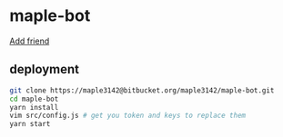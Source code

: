 # maple-bot
[Add friend](https://line.me/R/ti/p/_kHt1t-JN4)

## deployment
```bash
git clone https://maple3142@bitbucket.org/maple3142/maple-bot.git
cd maple-bot
yarn install
vim src/config.js # get you token and keys to replace them
yarn start
```
